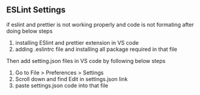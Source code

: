 ## ESLint Settings

if eslint and prettier is not working properly and code is not formating after doing below steps

1. installing ESlint and prettier extension in VS code
2. adding .eslintrc file and installing all package required in that file

Then add setting.json files in VS code by following below steps

1. Go to File > Preferences > Settings 
2. Scroll down and find Edit in settings.json link
3. paste settings.json code into that file
